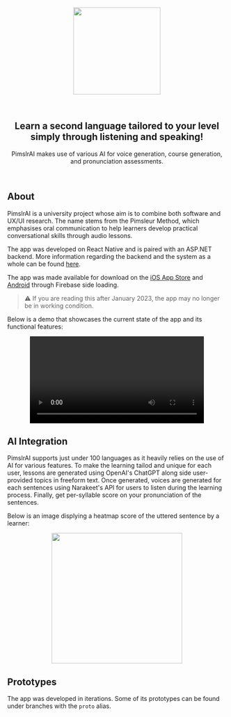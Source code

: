 <br />

<p align="center"> 
  <img src="https://github.com/pimslr-ai/language-service/assets/56337726/5272bb5e-25e6-4096-af80-e97ba9434e5e" width="auto" height="200">
</p>

<br />

<h2 align="center">Learn a second language tailored to your level simply through listening and speaking!</h2>
<p align="center">PimslrAI makes use of various AI for voice generation, course generation, and pronunciation assessments.</p>

<br />

## About

PimslrAI is a university project whose aim is to combine both software and UX/UI research. The name stems from the Pimsleur Method, which emphasises oral communication to help learners develop practical conversational skills through audio lessons. 

The app was developed on React Native and is paired with an ASP.NET backend. More information regarding the backend and the system as a whole can be found [here](https://github.com/pimslr-ai/language-service).

The app was made available for download on the [iOS App Store](https://apps.apple.com/nl/app/pimslrai/id6467199290?l=en-GB) and [Android](https://appdistribution.firebase.dev/i/e1d52b48e2500372) through Firebase side loading. 

> ⚠️ If you are reading this after January 2023, the app may no longer be in working condition.

Below is a demo that showcases the current state of the app and its functional features:

<div align="center">
  <video src="https://github.com/pimslr-ai/pimslr-ai-app/assets/56337726/59c2c218-3839-469f-9611-1d8a9ed89a42" width="400" />
</div>

## AI Integration

PimslrAI supports just under 100 languages as it heavily relies on the use of AI for various features. To make the learning tailod and unique for each user, lessons are generated using OpenAI's ChatGPT along side user-provided topics in freeform text. Once generated, voices are generated for each sentences using Narakeet's API for users to listen during the learning process. Finally, get per-syllable score on your pronunciation of the sentences. 

Below is an image displying a heatmap score of the uttered sentence by a learner:
<div align="center">
  <img src="https://github.com/pimslr-ai/pimslr-ai-app/assets/56337726/c423e6b6-3542-4090-997e-7ddda87f06d4" width="300" />
</div>

## Prototypes

The app was developed in iterations. Some of its prototypes can be found under branches with the `proto` alias.
